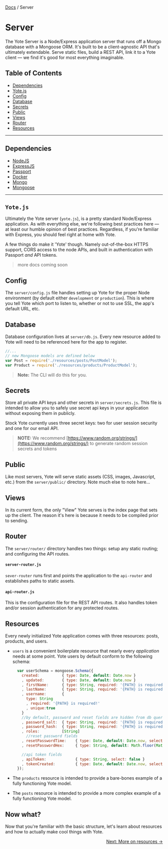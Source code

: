 [Docs](../) / Server

Server
======

The Yote Server is a Node/Express application server that runs off a Mongo database with a Mongoose ORM. It's built to be a client-agnostic API that's ultimately extendable. Serve static files, build a REST API, link it to a Yote client &mdash; we find it's good for most everything imaginable.

## Table of Contents

* [Dependencies](#dependencies)
* [Yote.js](#yotejs)
* [Config](#config)
* [Database](#database)
* [Secrets](#secrets)
* [Public](#public)
* [Views](#views)
* [Router](#router)
* [Resources](#resources)


* * *

## Dependencies
- [NodeJS](https://nodejs.org)
- [ExpressJS](https://expressjs.com)
- [Passport](http://passportjs.org/)
- [Docker](https://www.docker.com/)
- [Mongo](http://www.mongodb.org/)
- [Mongoose](http://mongoosejs.com/)

* * *

## `Yote.js`

Ultimately the Yote server (`yote.js`), is a pretty standard Node/Express application.  As with everything else, we're following best practices here &mdash; at least our humble opinion of best practices.  Regardless, if you're familiar with Express, you should feel right at home with Yote.  

A few things do make it 'Yote' though. Namely out-of-the-box HTTPS support, CORS access to the node APIs, and built in authentication with Passport _and_ API tokens.  

> more docs coming soon

## Config
The `server/config.js` file handles setting up Yote for the proper Node environment (by default either `development` or `production`). This is where you tell Yote which port to listen to, whether or not to use SSL, the app's default URL, etc.

## Database
Database configuration lives at `server/db.js`.  Every new resource added to Yote will need to be referenced here for the app to register.

```js
//...
// new Mongoose models are defined below
var Post = require('./resources/posts/PostModel');
var Product = require('./resources/products/ProductModel');


```

> **Note:** The CLI will do this for you.  

## Secrets
Store all private API keys and other secrets in `server/secrets.js`.  This file is intended to allow you to safely use secret api keys in your application without exposing them in publicly.

Stock Yote currently uses three secret keys: two for user session security and one for our email API.

> **NOTE:** We recommend [https://www.random.org/strings/](https://www.random.org/strings/) to generate random session secrets and tokens

## Public
Like most servers, Yote will serve static assets (CSS, images, Javascript, etc.) from the `server/public/` directory.  Note much else to note here...

## Views
In its current form, the only "View" Yote serves is the index page that sets up the client.  The reason it's here is because it needs to be compiled prior to sending.  

## Router
The `server/router/` directory handles two things:  setup any static routing; and configuring the API routes.

#### `server-router.js`
`sever-router` runs first and points the application to the `api-router` and establishes paths to static assets.

#### `api-router.js`
This is the configuration file for the REST API routes. It also handles token and/or session authentication for any protected routes.  

## Resources
Every newly initialized Yote application comes with three resources: posts, products, and users.  

- `users` is a convenient boilerplate resource that nearly every _application_ needs at some point.  Yote users by default conform to the following schema:

  ```js
    var userSchema = mongoose.Schema({
      created:          { type: Date, default: Date.now }
      , updated:        { type: Date, default: Date.now }
      , firstName:      { type: String, required: '{PATH} is required!' }
      , lastName:       { type: String, required: '{PATH} is required!' }
      , username:       {
        type: String
        , required: '{PATH} is required!'
        , unique:true
      }
      //by default, password and reset fields are hidden from db queries. to return them, you must EXPLICITLY request them in the User.find call.
      , password_salt:  { type: String, required: '{PATH} is required!', select: false }
      , password_hash:  { type: String, required: '{PATH} is required!', select: false }
      , roles:          [String]
        //reset password fields
      , resetPasswordTime:    { type: Date, default: Date.now, select: false }
      , resetPasswordHex:     { type: String, default: Math.floor(Math.random()*16777215).toString(16) + Math.floor(Math.random()*16777215).toString(16), select: false }

      //api token fields
      , apiToken:             { type: String, select: false }
      , tokenCreated:         { type: Date, default: Date.now, select: false }
    });
  ```

- The `products` resource is intended to provide a bare-bones example of a fully functioning Yote model.

- The `posts` resource is intended to provide a more complex example of a fully functioning Yote model.

## Now what?
Now that you're familiar with the basic structure, let's learn about resources and how to actually make cool things with Yote.  


<div style="text-align: right"> <a href="./server/">Next: More on resources &rarr;</a> </div>
